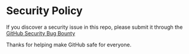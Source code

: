 # Security Policy

If you discover a security issue in this repo, please submit it through the [GitHub Security Bug Bounty](<https://hackerone.com/github>)

Thanks for helping make GitHub safe for everyone.
